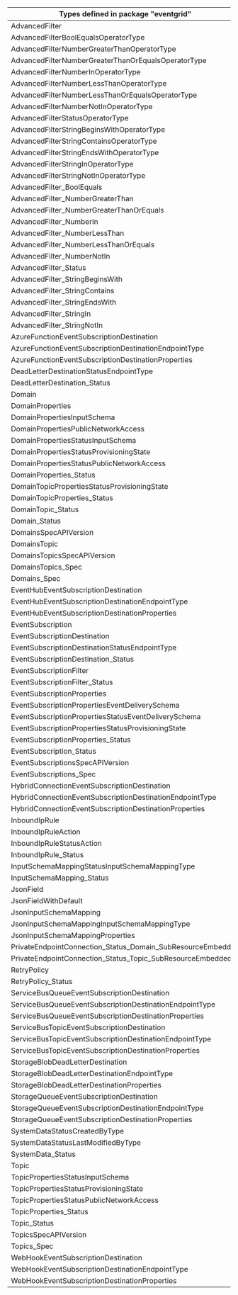| Types defined in package "eventgrid"                        | v1alpha1api20200601 |
|-------------------------------------------------------------|---------------------|
| AdvancedFilter                                              | v1alpha1api20200601 |
| AdvancedFilterBoolEqualsOperatorType                        | v1alpha1api20200601 |
| AdvancedFilterNumberGreaterThanOperatorType                 | v1alpha1api20200601 |
| AdvancedFilterNumberGreaterThanOrEqualsOperatorType         | v1alpha1api20200601 |
| AdvancedFilterNumberInOperatorType                          | v1alpha1api20200601 |
| AdvancedFilterNumberLessThanOperatorType                    | v1alpha1api20200601 |
| AdvancedFilterNumberLessThanOrEqualsOperatorType            | v1alpha1api20200601 |
| AdvancedFilterNumberNotInOperatorType                       | v1alpha1api20200601 |
| AdvancedFilterStatusOperatorType                            | v1alpha1api20200601 |
| AdvancedFilterStringBeginsWithOperatorType                  | v1alpha1api20200601 |
| AdvancedFilterStringContainsOperatorType                    | v1alpha1api20200601 |
| AdvancedFilterStringEndsWithOperatorType                    | v1alpha1api20200601 |
| AdvancedFilterStringInOperatorType                          | v1alpha1api20200601 |
| AdvancedFilterStringNotInOperatorType                       | v1alpha1api20200601 |
| AdvancedFilter_BoolEquals                                   | v1alpha1api20200601 |
| AdvancedFilter_NumberGreaterThan                            | v1alpha1api20200601 |
| AdvancedFilter_NumberGreaterThanOrEquals                    | v1alpha1api20200601 |
| AdvancedFilter_NumberIn                                     | v1alpha1api20200601 |
| AdvancedFilter_NumberLessThan                               | v1alpha1api20200601 |
| AdvancedFilter_NumberLessThanOrEquals                       | v1alpha1api20200601 |
| AdvancedFilter_NumberNotIn                                  | v1alpha1api20200601 |
| AdvancedFilter_Status                                       | v1alpha1api20200601 |
| AdvancedFilter_StringBeginsWith                             | v1alpha1api20200601 |
| AdvancedFilter_StringContains                               | v1alpha1api20200601 |
| AdvancedFilter_StringEndsWith                               | v1alpha1api20200601 |
| AdvancedFilter_StringIn                                     | v1alpha1api20200601 |
| AdvancedFilter_StringNotIn                                  | v1alpha1api20200601 |
| AzureFunctionEventSubscriptionDestination                   | v1alpha1api20200601 |
| AzureFunctionEventSubscriptionDestinationEndpointType       | v1alpha1api20200601 |
| AzureFunctionEventSubscriptionDestinationProperties         | v1alpha1api20200601 |
| DeadLetterDestinationStatusEndpointType                     | v1alpha1api20200601 |
| DeadLetterDestination_Status                                | v1alpha1api20200601 |
| Domain                                                      | v1alpha1api20200601 |
| DomainProperties                                            | v1alpha1api20200601 |
| DomainPropertiesInputSchema                                 | v1alpha1api20200601 |
| DomainPropertiesPublicNetworkAccess                         | v1alpha1api20200601 |
| DomainPropertiesStatusInputSchema                           | v1alpha1api20200601 |
| DomainPropertiesStatusProvisioningState                     | v1alpha1api20200601 |
| DomainPropertiesStatusPublicNetworkAccess                   | v1alpha1api20200601 |
| DomainProperties_Status                                     | v1alpha1api20200601 |
| DomainTopicPropertiesStatusProvisioningState                | v1alpha1api20200601 |
| DomainTopicProperties_Status                                | v1alpha1api20200601 |
| DomainTopic_Status                                          | v1alpha1api20200601 |
| Domain_Status                                               | v1alpha1api20200601 |
| DomainsSpecAPIVersion                                       | v1alpha1api20200601 |
| DomainsTopic                                                | v1alpha1api20200601 |
| DomainsTopicsSpecAPIVersion                                 | v1alpha1api20200601 |
| DomainsTopics_Spec                                          | v1alpha1api20200601 |
| Domains_Spec                                                | v1alpha1api20200601 |
| EventHubEventSubscriptionDestination                        | v1alpha1api20200601 |
| EventHubEventSubscriptionDestinationEndpointType            | v1alpha1api20200601 |
| EventHubEventSubscriptionDestinationProperties              | v1alpha1api20200601 |
| EventSubscription                                           | v1alpha1api20200601 |
| EventSubscriptionDestination                                | v1alpha1api20200601 |
| EventSubscriptionDestinationStatusEndpointType              | v1alpha1api20200601 |
| EventSubscriptionDestination_Status                         | v1alpha1api20200601 |
| EventSubscriptionFilter                                     | v1alpha1api20200601 |
| EventSubscriptionFilter_Status                              | v1alpha1api20200601 |
| EventSubscriptionProperties                                 | v1alpha1api20200601 |
| EventSubscriptionPropertiesEventDeliverySchema              | v1alpha1api20200601 |
| EventSubscriptionPropertiesStatusEventDeliverySchema        | v1alpha1api20200601 |
| EventSubscriptionPropertiesStatusProvisioningState          | v1alpha1api20200601 |
| EventSubscriptionProperties_Status                          | v1alpha1api20200601 |
| EventSubscription_Status                                    | v1alpha1api20200601 |
| EventSubscriptionsSpecAPIVersion                            | v1alpha1api20200601 |
| EventSubscriptions_Spec                                     | v1alpha1api20200601 |
| HybridConnectionEventSubscriptionDestination                | v1alpha1api20200601 |
| HybridConnectionEventSubscriptionDestinationEndpointType    | v1alpha1api20200601 |
| HybridConnectionEventSubscriptionDestinationProperties      | v1alpha1api20200601 |
| InboundIpRule                                               | v1alpha1api20200601 |
| InboundIpRuleAction                                         | v1alpha1api20200601 |
| InboundIpRuleStatusAction                                   | v1alpha1api20200601 |
| InboundIpRule_Status                                        | v1alpha1api20200601 |
| InputSchemaMappingStatusInputSchemaMappingType              | v1alpha1api20200601 |
| InputSchemaMapping_Status                                   | v1alpha1api20200601 |
| JsonField                                                   | v1alpha1api20200601 |
| JsonFieldWithDefault                                        | v1alpha1api20200601 |
| JsonInputSchemaMapping                                      | v1alpha1api20200601 |
| JsonInputSchemaMappingInputSchemaMappingType                | v1alpha1api20200601 |
| JsonInputSchemaMappingProperties                            | v1alpha1api20200601 |
| PrivateEndpointConnection_Status_Domain_SubResourceEmbedded | v1alpha1api20200601 |
| PrivateEndpointConnection_Status_Topic_SubResourceEmbedded  | v1alpha1api20200601 |
| RetryPolicy                                                 | v1alpha1api20200601 |
| RetryPolicy_Status                                          | v1alpha1api20200601 |
| ServiceBusQueueEventSubscriptionDestination                 | v1alpha1api20200601 |
| ServiceBusQueueEventSubscriptionDestinationEndpointType     | v1alpha1api20200601 |
| ServiceBusQueueEventSubscriptionDestinationProperties       | v1alpha1api20200601 |
| ServiceBusTopicEventSubscriptionDestination                 | v1alpha1api20200601 |
| ServiceBusTopicEventSubscriptionDestinationEndpointType     | v1alpha1api20200601 |
| ServiceBusTopicEventSubscriptionDestinationProperties       | v1alpha1api20200601 |
| StorageBlobDeadLetterDestination                            | v1alpha1api20200601 |
| StorageBlobDeadLetterDestinationEndpointType                | v1alpha1api20200601 |
| StorageBlobDeadLetterDestinationProperties                  | v1alpha1api20200601 |
| StorageQueueEventSubscriptionDestination                    | v1alpha1api20200601 |
| StorageQueueEventSubscriptionDestinationEndpointType        | v1alpha1api20200601 |
| StorageQueueEventSubscriptionDestinationProperties          | v1alpha1api20200601 |
| SystemDataStatusCreatedByType                               | v1alpha1api20200601 |
| SystemDataStatusLastModifiedByType                          | v1alpha1api20200601 |
| SystemData_Status                                           | v1alpha1api20200601 |
| Topic                                                       | v1alpha1api20200601 |
| TopicPropertiesStatusInputSchema                            | v1alpha1api20200601 |
| TopicPropertiesStatusProvisioningState                      | v1alpha1api20200601 |
| TopicPropertiesStatusPublicNetworkAccess                    | v1alpha1api20200601 |
| TopicProperties_Status                                      | v1alpha1api20200601 |
| Topic_Status                                                | v1alpha1api20200601 |
| TopicsSpecAPIVersion                                        | v1alpha1api20200601 |
| Topics_Spec                                                 | v1alpha1api20200601 |
| WebHookEventSubscriptionDestination                         | v1alpha1api20200601 |
| WebHookEventSubscriptionDestinationEndpointType             | v1alpha1api20200601 |
| WebHookEventSubscriptionDestinationProperties               | v1alpha1api20200601 |
